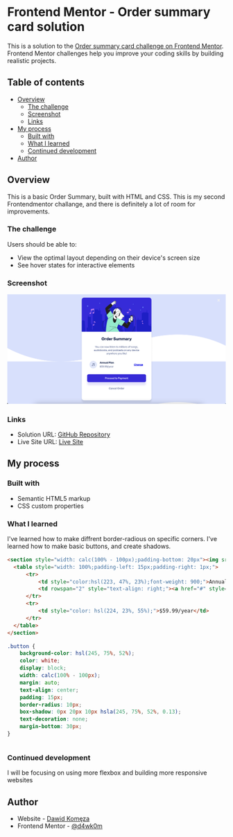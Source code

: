 # Frontend Mentor - Order summary card solution

This is a solution to the [Order summary card challenge on Frontend Mentor](https://www.frontendmentor.io/challenges/order-summary-component-QlPmajDUj). Frontend Mentor challenges help you improve your coding skills by building realistic projects. 

## Table of contents

- [Overview](#overview)
  - [The challenge](#the-challenge)
  - [Screenshot](#screenshot)
  - [Links](#links)
- [My process](#my-process)
  - [Built with](#built-with)
  - [What I learned](#what-i-learned)
  - [Continued development](#continued-development)
- [Author](#author)


## Overview

This is a basic Order Summary, built with HTML and CSS. This is my second Frontendmentor challange, and there is definitely a lot of room for improvements.  
### The challenge

Users should be able to:

- View the optimal layout depending on their device's screen size
- See hover states for interactive elements

### Screenshot

![](./screenshot.png)

### Links

- Solution URL: [GitHub Repository](https://github.com/d4wk0m/Order-Summary)
- Live Site URL: [Live Site](https://d4wk0m.github.io/Order-Summary/)

## My process

### Built with

- Semantic HTML5 markup
- CSS custom properties


### What I learned

I've learned how to make diffrent border-radious on specific corners. I've learned how to make basic buttons, and create shadows. 

```html
<section style="width: calc(100% - 100px);padding-bottom: 20px"><img src="./images/icon-music.svg">
  <table style="width: 100%;padding-left: 15px;padding-right: 1px;">
      <tr>
          <td style="color:hsl(223, 47%, 23%);font-weight: 900;">Annual Plan</td>
          <td rowspan="2" style="text-align: right;"><a href="#" style="font-weight: 700;">Change</a></td>
      </tr>
      <tr>
          <td style="color: hsl(224, 23%, 55%);">$59.99/year</td>
      </tr>
  </table>
</section>
```
```css
.button {
    background-color: hsl(245, 75%, 52%);
    color: white;
    display: block;
    width: calc(100% - 100px);
    margin: auto;
    text-align: center;
    padding: 15px;
    border-radius: 10px;
    box-shadow: 0px 20px 10px hsla(245, 75%, 52%, 0.13);
    text-decoration: none;
    margin-bottom: 30px;
}
```
```js

```


### Continued development

I will be focusing on using more flexbox and building more responsive websites

## Author

- Website - [Dawid Komęza](http://dkomeza.great-site.net)
- Frontend Mentor - [@d4wk0m](https://www.frontendmentor.io/profile/d4wk0m)
